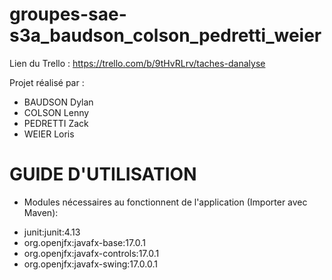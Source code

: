 # groupes-sae-s3a_baudson_colson_pedretti_weier

Lien du Trello : https://trello.com/b/9tHvRLrv/taches-danalyse

Projet réalisé par :

* BAUDSON Dylan
* COLSON Lenny
* PEDRETTI Zack
* WEIER Loris

# GUIDE D'UTILISATION

* Modules nécessaires au fonctionnent de l'application (Importer avec Maven):
- junit\:junit:4.13
- org.openjfx:javafx-base:17.0.1
- org.openjfx:javafx-controls:17.0.1
- org.openjfx:javafx-swing:17.0.0.1
